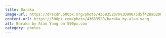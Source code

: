 ```yaml
---
title: Baraka
image-url: https://drscdn.500px.org/photo/43683520/m%3D900/5d5f428a6206c9be284a478d5d06d21d
content-url: https://500px.com/photo/43683520/baraka-by-alan-yang
alt: Baraka by Alan Yang on 500px.com
category: photos
---
```

